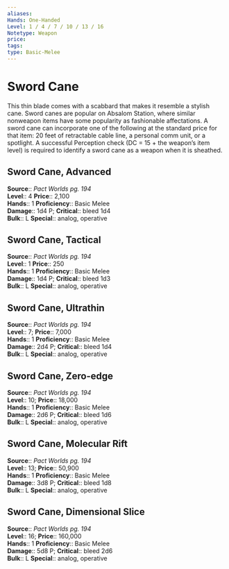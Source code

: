 ```yaml
---
aliases: 
Hands: One-Handed
Level: 1 / 4 / 7 / 10 / 13 / 16
Notetype: Weapon
price: 
tags: 
type: Basic-Melee
---
```


# Sword Cane

This thin blade comes with a scabbard that makes it resemble a stylish cane. Sword canes are popular on Absalom Station, where similar nonweapon items have some popularity as fashionable affectations. A sword cane can incorporate one of the following at the standard price for that item: 20 feet of retractable cable line, a personal comm unit, or a spotlight. A successful Perception check (DC = 15 + the weapon’s item level) is required to identify a sword cane as a weapon when it is sheathed.  

## Sword Cane, Advanced

**Source**:: _Pact Worlds pg. 194_  
**Level**:: 4
**Price**:: 2,100  
**Hands**:: 1
**Proficiency**:: Basic Melee  
**Damage**:: 1d4 P;
**Critical**:: bleed 1d4  
**Bulk**:: L
**Special**:: analog, operative

## Sword Cane, Tactical

**Source**:: _Pact Worlds pg. 194_  
**Level**:: 1
**Price**:: 250  
**Hands**:: 1
**Proficiency**:: Basic Melee  
**Damage**:: 1d4 P;
**Critical**:: bleed 1d3  
**Bulk**:: L
**Special**:: analog, operative

## Sword Cane, Ultrathin

**Source**:: _Pact Worlds pg. 194_  
**Level**:: 7;
**Price**:: 7,000  
**Hands**:: 1
**Proficiency**:: Basic Melee  
**Damage**:: 2d4 P;
**Critical**:: bleed 1d4  
**Bulk**:: L
**Special**:: analog, operative

## Sword Cane, Zero-edge

**Source**:: _Pact Worlds pg. 194_  
**Level**:: 10;
**Price**:: 18,000  
**Hands**:: 1
**Proficiency**:: Basic Melee  
**Damage**:: 2d6 P;
**Critical**:: bleed 1d6  
**Bulk**:: L
**Special**:: analog, operative

## Sword Cane, Molecular Rift

**Source**:: _Pact Worlds pg. 194_  
**Level**:: 13;
**Price**:: 50,900  
**Hands**:: 1
**Proficiency**:: Basic Melee  
**Damage**:: 3d8 P;
**Critical**:: bleed 1d8  
**Bulk**:: L
**Special**:: analog, operative

## Sword Cane, Dimensional Slice

**Source**:: _Pact Worlds pg. 194_  
**Level**:: 16;
**Price**:: 160,000  
**Hands**:: 1
**Proficiency**:: Basic Melee  
**Damage**:: 5d8 P;
**Critical**:: bleed 2d6  
**Bulk**:: L
**Special**:: analog, operative
